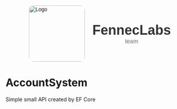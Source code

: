 <div style="display: flex; align-items: center; justify-content: center; gap: 20px; font-family: sans-serif; margin-top: 40px;">
  <!-- Logo (150px wide) -->
  <img 
    src="https://i.pinimg.com/736x/68/a4/48/68a4482ef13d14420f839ead427b9511.jpg" 
    alt="Logo" 
    style="width: 150px; height: auto; border-radius: 12px; object-fit: cover;"
  >

  <!-- Centered text -->
  <div style="text-align: center;">
    <div style="font-size: 36px; font-weight: bold; color: #333;">FennecLabs</div>
    <div style="font-size: 16px; color: #777;">team</div>
  </div>
  </div>


# AccountSystem
Simple small API created by EF Core 
